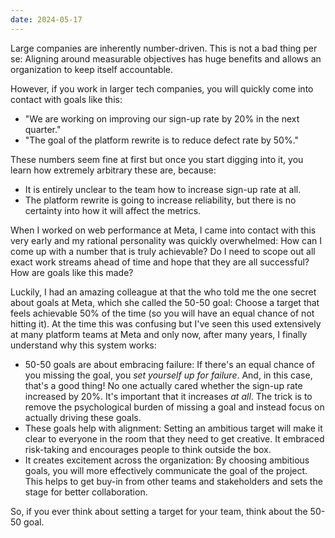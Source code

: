 ```yaml
---
date: 2024-05-17
---
```

Large companies are inherently number-driven. This is not a bad thing per se: Aligning around measurable objectives has huge benefits and allows an organization to keep itself accountable.

However, if you work in larger tech companies, you will quickly come into contact with goals like this:

- "We are working on improving our sign-up rate by 20% in the next quarter."
- "The goal of the platform rewrite is to reduce defect rate by 50%."

These numbers seem fine at first but once you start digging into it, you learn how extremely arbitrary these are, because:

- It is entirely unclear to the team how to increase sign-up rate at all.
- The platform rewrite is going to increase reliability, but there is no certainty into how it will affect the metrics.

When I worked on web performance at Meta, I came into contact with this very early and my rational personality was quickly overwhelmed: How can I come up with a number that is truly achievable? Do I need to scope out all exact work streams ahead of time and hope that they are all successful? How are goals like this made?

Luckily, I had an amazing colleague at that the who told me the one secret about goals at Meta, which she called the 50-50 goal: Choose a target that feels achievable 50% of the time (so you will have an equal chance of not hitting it). At the time this was confusing but I've seen this used extensively at many platform teams at Meta and only now, after many years, I finally understand why this system works:

- 50-50 goals are about embracing failure: If there's an equal chance of you missing the goal, you _set yourself up for failure_. And, in this case, that's a good thing! No one actually cared whether the sign-up rate increased by 20%. It's important that it increases _at all_. The trick is to remove the psychological burden of missing a goal and instead focus on actually driving these goals.
- These goals help with alignment: Setting an ambitious target will make it clear to everyone in the room that they need to get creative. It embraced risk-taking and encourages people to think outside the box.
- It creates excitement across the organization: By choosing ambitious goals, you will more effectively communicate the goal of the project. This helps to get buy-in from other teams and stakeholders and sets the stage for better collaboration.

So, if you ever think about setting a target for your team, think about the 50-50 goal.


